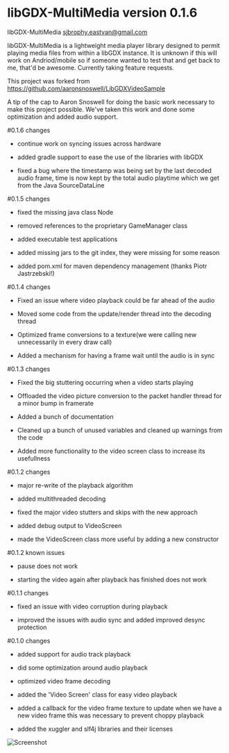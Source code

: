 # libGDX-MultiMedia version 0.1.6

libGDX-MultiMedia sjbrophy.eastvan@gmail.com

libGDX-MultiMedia is a lightweight media player library designed to permit playing media files from within a libGDX instance. It is unknown if this will work on Andriod/mobile so if someone wanted to test that and get back to me, that'd be awesome. Currently taking feature requests.

This project was forked from https://github.com/aaronsnoswell/LibGDXVideoSample

A tip of the cap to Aaron Snoswell for doing the basic work necessary to make this project possible.
We've taken this work and done some optimization and added audio support.

#0.1.6 changes
- continue work on syncing issues across hardware

- added gradle support to ease the use of the libraries with libGDX

- fixed a bug where the timestamp was being set by the last decoded audio frame, time is now kept by the total audio playtime which we get from the Java SourceDataLine 

#0.1.5 changes

- fixed the missing java class Node

- removed references to the proprietary GameManager class

- added executable test applications

- added missing jars to the git index, they were missing for some reason

- added pom.xml for maven dependency management (thanks Piotr Jastrzebski!)


#0.1.4 changes

- Fixed an issue where video playback could be far ahead of the audio

- Moved some code from the update/render thread into the decoding thread

- Optimized frame conversions to a texture(we were calling new unnecessarily in every draw call)

- Added a mechanism for having a frame wait until the audio is in sync

#0.1.3 changes

- Fixed the big stuttering occurring when a video starts playing

- Offloaded the video picture conversion to the packet handler thread
for a minor bump in framerate

- Added a bunch of documentation 

- Cleaned up a bunch of unused variables and cleaned up warnings from the code

- Added more functionality to the video screen class to increase
its usefullness

#0.1.2 changes

- major re-write of the playback algorithm

- added multithreaded decoding

- fixed the major video stutters and skips with the new approach

- added debug output to VideoScreen

- made the VideoScreen class more useful by adding a new constructor

#0.1.2 known issues

- pause does not work

- starting the video again after playback has finished does not work

#0.1.1 changes

- fixed an issue with video corruption during playback

- improved the issues with audio sync and added improved desync protection

#0.1.0 changes

- added support for audio track playback

- did some optimization around audio playback

- optimized video frame decoding

- added the 'Video Screen' class for easy video playback

- added a callback for the video frame texture to update when we have a new video frame
this was necessary to prevent choppy playback

- added the xuggler and slf4j libraries and their licenses

![Screenshot](screenshot.png "Screenshot")



